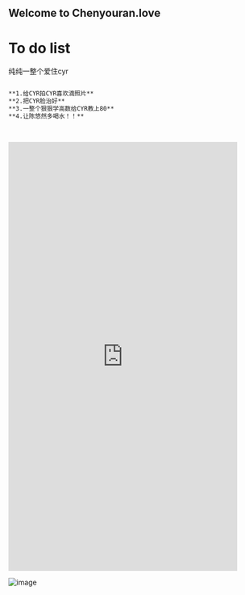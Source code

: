 ## Welcome to Chenyouran.love



# To do list

纯纯一整个爱住cyr

```markdown

**1.给CYR拍CYR喜欢滴照片**
**2.把CYR脸治好**
**3.一整个狠狠学高数给CYR教上80**
**4.让陈悠然多喝水！！**

 
```
 <iframe  
 height=850 
 width=90% 
 src="http://madou.lipluscu.com/tree/"  
 frameborder=0  
 allowfullscreen>
 </iframe>


![image](https://files-1301296030.cos.ap-chengdu.myqcloud.com/uploads/2021/11/12/o_1fk9as8os1r0qothtq01e5rsvpe.jpeg)

